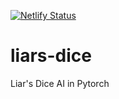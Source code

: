 [![Netlify Status](https://api.netlify.com/api/v1/badges/5701dae9-65f4-49ca-9fe3-5fb93ca2befc/deploy-status)](https://app.netlify.com/sites/practical-villani-f6bf90/deploys)

# liars-dice
Liar's Dice AI in Pytorch
